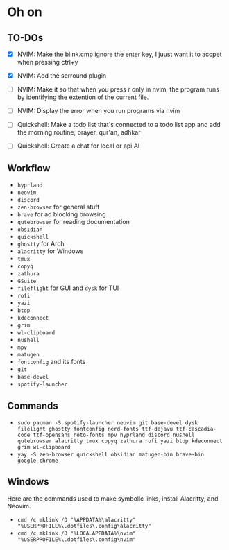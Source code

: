 # Oh on

## TO-DOs

- [x] NVIM: Make the blink.cmp ignore the enter key, I juust want it to accpet
      when pressing ctrl+y
- [x] NVIM: Add the serround plugin
- [ ] NVIM: Make it so that when you press <leader>r only in nvim, the program
      runs by identifying the extention of the current file.
- [ ] NVIM: Display the error when you run programs via nvim

- [ ] Quickshell: Make a todo list that's connected to a todo list app and add
      the morning routine; prayer, qur'an, adhkar
- [ ] Quickshell: Create a chat for local or api AI

## Workflow

- `hyprland`
- `neovim`
- `discord`
- `zen-browser` for general stuff
- `brave` for ad blocking browsing
- `qutebrowser` for reading documentation
- `obsidian`
- `quickshell`
- `ghostty` for Arch
- `alacritty` for Windows
- `tmux`
- `copyq`
- `zathura`
- `GSuite`
- `fileflight` for GUI and `dysk` for TUI
- `rofi`
- `yazi`
- `btop`
- `kdeconnect`
- `grim`
- `wl-clipboard`
- `nushell`
- `mpv`
- `matugen`
- `fontconfig` and its fonts
- `git`
- `base-devel`
- `spotify-launcher`

## Commands

- `sudo pacman -S spotify-launcher neovim git base-devel dysk filelight ghostty fontconfig nerd-fonts ttf-dejavu ttf-cascadia-code ttf-opensans noto-fonts mpv hyprland discord nushell qutebrowser alacritty tmux copyq zathura rofi yazi btop kdeconnect grim wl-clipboard`
- `yay -S zen-browser quickshell obsidian matugen-bin brave-bin google-chrome`

## Windows

Here are the commands used to make symbolic links, install Alacritty, and
Neovim.

- `cmd /c mklink /D "%APPDATA%\alacritty" "%USERPROFILE%\.dotfiles\.config\alacritty"`
- `cmd /c mklink /D "%LOCALAPPDATA%\nvim" "%USERPROFILE%\.dotfiles\.config\nvim"`
